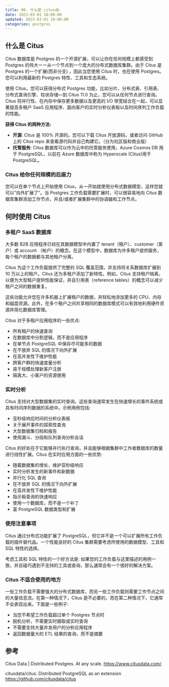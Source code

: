```yaml
---
title: 00. 什么是 citusdb
date: 2023-03-01 10:00:00
updated: 2023-03-01 10:00:00
categories: postgres
---
```


## 什么是 Citus

Citus 数据库是 Postgres 的一个开源扩展，可以让你在任何规模上都感受到 Postgres 的伟大ーー从一个节点到一个庞大的分布式数据库集群。由于 Citus 是 Postgres 的一个扩展(而非分支) ，因此当您使用 Citus 时，也在使用 Postgres。您可以利用最新的 Postgres 特性、工具和生态系统。

使用 Citus，您可以获得分布式 Postgres 功能，比如分片、分布式表、引用表、分布式查询引擎、柱状存储—到 Citus 11.0 为止，您可以从任何节点进行查询。Citus 将并行性、在内存中保存更多数据以及更高的 I/O 带宽结合在一起，可以显著提高多租户 SaaS 应用程序、面向客户的实时分析仪表板以及时间序列工作负载的性能。

**获得 Citus 的两种方法:**

* **开源**: Citus 是 100% 开源的。您可以下载 Citus 开放源码，或者访问 GitHub 上的 Citus repo 来查看源代码并自己构建它。（分为社区版和商业版）
* **托管服务**: Citus 数据库可以作为云中的托管服务使用，Azure Cosmos DB 用于 PostgreSQL，以前在 Azure 数据库中称为 Hyperscale (Citus)用于 PostgreSQL。

### Citus 给你任何规模的后座力

您可以在单个节点上开始使用 Citus，从一开始就使用分布式数据模型，这样您就可以“向外扩展了”。当 Postgres 工作负载需要扩展时，可以很容易地向 Citus 数据库集群添加工作节点，并且/或者扩展集群中的协调器和工作节点。

## 何时使用 Citus

### 多租户 SaaS 数据库

大多数 B2B 应用程序已经在其数据模型中内置了 tenant（租户）、customer（客户）或 account （帐户）的概念。在这个模型中，数据库为许多租户提供服务，每个租户的数据都与其他租户分离。

Citus 为这个工作负载提供了完整的 SQL 覆盖范围，并支持将关系数据库扩展到 10 万以上的租户。Citus 还为多租户添加了新特性。例如，Citus 支持租户隔离，以便为大型租户提供性能保证，并且引用表（reference tables）的概念可以减少租户之间的数据重复。

这些功能允许您在许多机器上扩展租户的数据，并轻松地添加更多的 CPU、内存和磁盘资源。此外，在多个租户之间共享相同的数据库模式可以有效地利用硬件资源并简化数据库管理。

Citus 对于多租户应用程序的一些优点:

* 所有租户的快速查询
* 在数据库中分割逻辑，而不是应用程序
* 在单节点 PostgreSQL 中保存尽可能多的数据
* 在不放弃 SQL 的情况下向外扩展
* 在高并发性下维护性能
* 跨客户群的快速度量分析
* 易于规模处理新客户注册
* 隔离大、小客户的资源使用

### 实时分析

Citus 支持对大型数据集的实时查询。这些查询通常发生在快速增长的事件系统或具有时间序列数据的系统中。示例用例包括:

* 亚秒级响应时间的分析仪表板
* 关于展开事件的探索性查询
* 大型数据集归档和报告
* 使用漏斗、分段和队列查询分析会话

Citus 的好处在于它能够并行执行查询，并且能够根据集群中工作者数据库的数量进行线性扩展。Citus 在实时应用方面的一些优势:

* 随着数据集的增长，维护亚秒级响应
* 实时分析发生的新事件和新数据
* 并行化 SQL 查询
* 在不放弃 SQL 的情况下向外扩展
* 在高并发性下维护性能
* 指示板查询的快速响应
* 使用一个数据库，而不是一个补丁
* 富 PostgreSQL 数据类型和扩展

### 使用注意事项

Citus 通过分布式功能扩展了 PostgreSQL，但它并不是一个可以扩展所有工作负载的插件替代品。一个性能良好的 Citus 集群需要考虑所使用的数据模型、工具和 SQL 特性的选择。

考虑工具和 SQL 特性的一个好方法是: 如果您的工作负载与这里描述的用例一致，并且碰巧遇到不支持的工具或查询，那么通常会有一个很好的解决方案。

### Citus 不适合使用的地方

一些工作负载不需要强大的分布式数据库，而另一些工作负载则需要工作节点之间的大量信息流。在第一种情况下，Citus 是不必要的，而在第二种情况下，它通常不会表现出来。下面是一些例子:

* 当您不希望工作负载超过单个 Postgres 节点时
* 脱机分析，不需要实时摄取或实时查询
* 不需要支持大量并发用户的分析应用程序
* 返回数据量大的 ETL 结果的查询，而不是摘要

## 参考

Citus Data | Distributed Postgres. At any scale.
<https://www.citusdata.com/>

citusdata/citus: Distributed PostgreSQL as an extension
<https://github.com/citusdata/citus>
